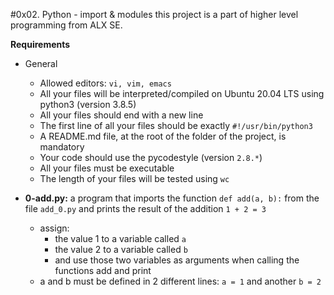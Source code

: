 #0x02. Python - import & modules
this project is a part of higher level programming from ALX SE.

**Requirements**

- General
  - Allowed editors: `vi, vim, emacs`
  - All your files will be interpreted/compiled on Ubuntu 20.04 LTS using python3 (version 3.8.5)
  - All your files should end with a new line
  - The first line of all your files should be exactly `#!/usr/bin/python3`
  - A README.md file, at the root of the folder of the project, is mandatory
  - Your code should use the pycodestyle (version `2.8.*`)
  - All your files must be executable
  - The length of your files will be tested using `wc`

- **0-add.py:**
a program that imports the function `def add(a, b):` from the file `add_0.py` and prints the result of the addition `1 + 2 = 3`
  - assign:
    - the value 1 to a variable called `a`
    - the value 2 to a variable called `b`
    - and use those two variables as arguments when calling the functions add and print
  - a and b must be defined in 2 different lines: `a = 1` and another `b = 2`
